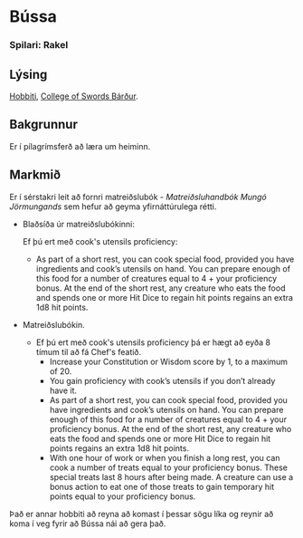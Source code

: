 # Bússa
### Spilari: Rakel

## Lýsing
[Hobbiti](https://www.dndbeyond.com/races/halfling), [College of Swords Bárður](
https://www.dndbeyond.com/classes/bard#CollegeofSwords).

## Bakgrunnur
Er í pílagrímsferð að læra um heiminn. 

## Markmið
Er í sérstakri leit að fornri matreiðslubók - *Matreiðsluhandbók Mungó 
Jörmungands* sem hefur að geyma yfirnáttúrulega rétti.

- Blaðsíða úr matreiðslubókinni:
  
  Ef þú ert með cook's utensils proficiency:
  - As part of a short rest, you can cook special food, provided you have 
    ingredients and cook’s utensils on hand. You can prepare enough of this 
    food for a number of creatures equal to 4 + your proficiency bonus. At 
    the end of the short rest, any creature who eats the food and spends one 
    or more Hit Dice to regain hit points regains an extra 1d8 hit points.
- Matreiðslubókin.
  - Ef þú ert með cook's utensils proficiency þá er hægt að eyða 8 tímum til 
    að fá Chef's featið.
    - Increase your Constitution or Wisdom score by 1, to a maximum of 20.
    - You gain proficiency with cook’s utensils if you don’t already have it.
    - As part of a short rest, you can cook special food, provided you have 
      ingredients and cook’s utensils on hand. You can prepare enough of this 
      food for a number of creatures equal to 4 + your proficiency bonus. At 
      the end of the short rest, any creature who eats the food and spends one 
      or more Hit Dice to regain hit points regains an extra 1d8 hit points.
    - With one hour of work or when you finish a long rest, you can cook a 
      number of treats equal to your proficiency bonus. These special treats 
      last 8 hours after being made. A creature can use a bonus action to eat 
      one of those treats to gain temporary hit points equal to your 
      proficiency bonus.

Það er annar hobbiti að reyna að komast í þessar sögu líka og reynir að koma
í veg fyrir að Bússa nái að gera það.
